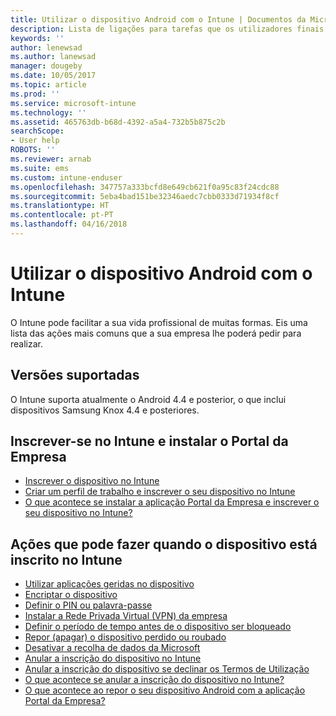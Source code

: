 ```yaml
---
title: Utilizar o dispositivo Android com o Intune | Documentos da Microsoft
description: Lista de ligações para tarefas que os utilizadores finais podem fazer no respetivo dispositivo móvel Android quando este está inscrito no Intune
keywords: ''
author: lenewsad
ms.author: lanewsad
manager: dougeby
ms.date: 10/05/2017
ms.topic: article
ms.prod: ''
ms.service: microsoft-intune
ms.technology: ''
ms.assetid: 465763db-b68d-4392-a5a4-732b5b875c2b
searchScope:
- User help
ROBOTS: ''
ms.reviewer: arnab
ms.suite: ems
ms.custom: intune-enduser
ms.openlocfilehash: 347757a333bcfd8e649cb621f0a95c83f24cdc88
ms.sourcegitcommit: 5eba4bad151be32346aedc7cbb0333d71934f8cf
ms.translationtype: HT
ms.contentlocale: pt-PT
ms.lasthandoff: 04/16/2018
---
```

# <a name="using-your-android-device-with-intune"></a>Utilizar o dispositivo Android com o Intune

O Intune pode facilitar a sua vida profissional de muitas formas. Eis uma lista das ações mais comuns que a sua empresa lhe poderá pedir para realizar.

## <a name="supported-versions"></a>Versões suportadas

O Intune suporta atualmente o Android 4.4 e posterior, o que inclui dispositivos Samsung Knox 4.4 e posteriores.

## <a name="enrolling-into-intune-and-installing-the-company-portal"></a>Inscrever-se no Intune e instalar o Portal da Empresa

- [Inscrever o dispositivo no Intune](enroll-your-device-in-Intune-android.md)
- [Criar um perfil de trabalho e inscrever o seu dispositivo no Intune](create-a-work-profile-and-enroll-your-device-in-intune-android.md)
- [O que acontece se instalar a aplicação Portal da Empresa e inscrever o seu dispositivo no Intune?](what-happens-if-you-install-the-company-portal-app-and-enroll-your-device-in-intune-android.md)

## <a name="things-you-can-do-when-your-device-is-enrolled-in-intune"></a>Ações que pode fazer quando o dispositivo está inscrito no Intune

- [Utilizar aplicações geridas no dispositivo](use-managed-apps-on-your-device-android.md)
- [Encriptar o dispositivo](encrypt-your-device-android.md)
- [Definir o PIN ou palavra-passe](set-your-pin-or-password-android.md)
- [Instalar a Rede Privada Virtual (VPN) da empresa](install-your-companys-virtual-private-network-VPN-android.md)
- [Definir o período de tempo antes de o dispositivo ser bloqueado](set-the-amount-of-time-before-your-device-is-locked-android.md)
  <!--- [Reset (erase) your lost or stolen device](reset-erase-your-lost-or-stolen-device-android.md)-->
- [Repor (apagar) o dispositivo perdido ou roubado](reset-erase-your-device-cpwebsite.md)
- [Desativar a recolha de dados da Microsoft](turn-off-microsoft-usage-data-collection-android.md)
- [Anular a inscrição do dispositivo no Intune](unenroll-your-device-from-intune-android.md)
- [Anular a inscrição do dispositivo se declinar os Termos de Utilização](unenroll-your-device-from-intune-if-you-declined-terms-of-use-android.md)
- [O que acontece se anular a inscrição do dispositivo no Intune?](what-happens-if-you-unenroll-your-device-from-intune-android.md)
- [O que acontece ao repor o seu dispositivo Android com a aplicação Portal da Empresa?](what-happens-if-you-reset-your-device-using-the-company-portal-android.md)
  <!--- - [What is the Rights Management sharing app?](what-is-the-rms-sharing-app-android.md) --->
